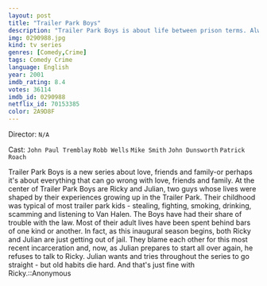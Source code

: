 ```yaml
---
layout: post
title: "Trailer Park Boys"
description: "Trailer Park Boys is about life between prison terms. Always trying to play the angles, always done-in by forces beyond their control, and always in the middle of a gunfight, Ricky and Julian are decent, hard- working guys trying to cope with the New World Economic Order. It's not that the boys don't know right from wrong, it's just that right rarely presents itself..."
img: 0290988.jpg
kind: tv series
genres: [Comedy,Crime]
tags: Comedy Crime 
language: English
year: 2001
imdb_rating: 8.4
votes: 36114
imdb_id: 0290988
netflix_id: 70153385
color: 2A9D8F
---
```

Director: `N/A`  

Cast: `John Paul Tremblay` `Robb Wells` `Mike Smith` `John Dunsworth` `Patrick Roach` 

Trailer Park Boys is a new series about love, friends and family-or perhaps it's about everything that can go wrong with love, friends and family. At the center of Trailer Park Boys are Ricky and Julian, two guys whose lives were shaped by their experiences growing up in the Trailer Park. Their childhood was typical of most trailer park kids - stealing, fighting, smoking, drinking, scamming and listening to Van Halen. The Boys have had their share of trouble with the law. Most of their adult lives have been spent behind bars of one kind or another. In fact, as this inaugural season begins, both Ricky and Julian are just getting out of jail. They blame each other for this most recent incarceration and, now, as Julian prepares to start all over again, he refuses to talk to Ricky. Julian wants and tries throughout the series to go straight - but old habits die hard. And that's just fine with Ricky.::Anonymous
